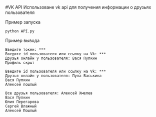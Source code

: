#VK API
Использоване vk api для получения информации о друзьях пользователя 

Пример запуска
```
python API.py
```

Пример вывода
```
Введите токен: ***
Введите id пользователя или ссылку на Vk: ***
Друзья онлайн у пользователя: Вася Пупкин
Профиль скрыт

Введите id пользователя или ссылку на Vk: ***
Друзья онлайн у пользователя: Пупа Васькина
Вася Пупкин
Алексей пошлый

Все друзья пользователя: Алексей Хмелев
Вася Пупкин
Юлия Перегарова
Сергей Влажный
Алексей Пошлый
```